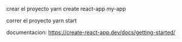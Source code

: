 crear el proyecto
yarn create react-app my-app

correr el proyecto
yarn start

documentacion:
https://create-react-app.dev/docs/getting-started/
